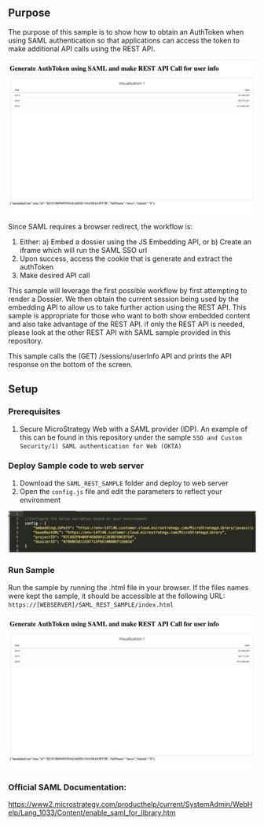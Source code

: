 ## Purpose

The purpose of this sample is to show how to obtain an AuthToken when using SAML authentication so that applications can access the token to make additional API calls using the REST API. 

<img src="./readmeContent/e0.png"  width="800"/> 


Since SAML requires a browser redirect, the workflow is:
1) Either:
  a) Embed a dossier using the JS Embedding API, or
  b) Create an iframe which will run the SAML SSO url
2) Upon success, access the cookie that is generate and extract the authToken
3) Make desired API call

This sample will leverage the first possible workflow by first attempting to render a Dossier. We then obtain the current session being used by the embedding API to allow us to take further action using the REST API. This sample is appropriate for those who want to both show embedded content and also take advantage of the REST API. if only the REST API is needed, please look at the other REST API with SAML sample provided in this repository. 

This sample calls the (GET) /sessions/userInfo API and prints the API response on the bottom of the screen.

## Setup

### Prerequisites
1. Secure MicroStrategy Web with a SAML provider (IDP). An example of this can be found in this repository under the sample `SSO and Custom Security/1) SAML authentication for Web (OKTA)`

### Deploy Sample code to web server
1. Download the `SAML_REST_SAMPLE` folder and deploy to web server
2. Open the `config.js` file and edit the parameters to reflect your environment

<img src="./readmeContent/e1.png"  width="800"/>


### Run Sample
Run the sample by running the .html file in your browser. If the files names were kept the sample, it should be accessible at the following URL:
`https://[WEBSERVER]/SAML_REST_SAMPLE/index.html`


<img src="./readmeContent/e0.png"  width="800"/> 


### Official SAML Documentation:
https://www2.microstrategy.com/producthelp/current/SystemAdmin/WebHelp/Lang_1033/Content/enable_saml_for_library.htm
